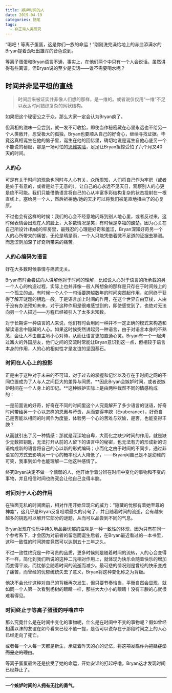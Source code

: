 ```yaml
---
title: 嫉妒时间的人
date: 2019-04-19
categories: 随笔
tags:
  - 非正常人类研究
---
```


“喝吧！等离子蛋蛋，这是你们一族的命运！”刚刚洗完澡给地上的赤皿添满水的Bryan提着劲吐出雄浑的音色说到。

等离子蛋蛋和Bryan语言不通，事实上，在他们两个中只有一个人会说话。虽然讲得有些离谱，但Bryan说的至少是实话——谁不需要喝水呢？

<!--more-->

## 时间并非是平坦的直线

> 时间后来被证实并非像人们想的那样，是一维的。或者说仅仅用“一维”不足以表达时间错综复杂的网状结构。

如果把这个秘密公之于众，那么大家一定会认为Bryan疯了。

但真相的滋味一旦尝到，就一发不可收拾，即使当作秘密藏在心里永远也不给另一个人类敞开，忍受极大的孤独，Bryan也要顺从自己的好奇心，继续寻找证据。毕竟这真相诞生在他的脑子里，诞生在他的回忆里，确切地说是诞生自他心底另一个不能说的秘密，那是一场可怕的[思维实验](<https://blog.thrimbda.com/2018/08/13/Sleeping%20to%20dream/>)，足足让Bryan担惊受怕了六个月又40天的时间。

### 人的心

可是有关于时间的现象也同时与人心有关，众所周知，人们将自己作为牢房（或者是处于有意的，或者是处于无意的），让自己的心永远不见天日，观察别人的心更是绝不可能。我们只能借助语言将自己的心从丰富多彩结构复杂的状态投射在一根直线上，塞给另一个人，然后祈祷他/她的天才可以将我们被笔直地扭曲了的心复原。

不过也会有这样的时候：我们的心会不经意地闪烁到别人地心里，或者反过来，这时候表情会出现在人的脸上，大多数情况是笑，有时候是幸福的酸楚。因为心关在自己所设计/构成的牢房里，最残忍的心理是好奇和羞涩，Bryan深知好奇另一个人的心所带来的痛苦，无论是晴是雨，一个人只能凭借着微不足道的证据去猜测。而羞涩则加深了好奇所带来的痛苦。

### 人的心编码为语言

好在大多数时候事情与痛苦无关。

Bryan有时会尝试向人讲解他对于时间的理解，比如说人心对于语言的所承载的另一个人心的构造过程，实际上也并非像一般人所想象的那样是只存在于时间线上的一个孤立的点。有时候一个人个一句话要跨越数年的时间突然起作用，如同终于获得了解开谜题的钥匙一般。于是语言加上时间的作用，在这个世界自由穿梭，人由于没有办法预知未来，对于这种作用是很难感觉到的，即使感觉到了，也绝对无法向另一个人描述——方程已经被引入了太多未知数。

对于长期讲一种语言的人来说，他们有时会用同一种并不一定正确的模式来构造和解读语言中隐藏的人心。如果这时候突然讲起另一种语言，由于对语言本身的不熟悉，会让人不由自主地小心对待，从而让语言更加直通心灵。Bryan有一个一起烤过篝火的外国朋友，他们之间的交流时常能让Bryan意识到这一点，但相较于语言本身的作用，人的心的相似性才是友谊的坚固基石。

### 时间在人心上的投影

正是由于这种对于未来的不可知，对于过去的掌握和记忆以及存在于时间之网的不同位置成为了人与人之间巨大的差异与同质。**因此Bryan会嫉妒时间，或者说嫉妒时间在一个人身上的印记。**这种嫉妒实际上是由两种截然不同的情感构成的：

一是前面说的好奇，好奇在不同的时间里这个人究竟解开了多少语言的谜语，好奇时间带给另一个心以怎样的恩惠与苛责，从而变得丰腴（Exuberance），好奇自己是否能以相同的时间作为度量，体验另一个心的苦难与欢愉，是否，也能变得丰腴？

从而就引出了另一种情感：那就是深深地自卑，大而化之缺少时间的作用，就是缺少无数把钥匙，无法打开从前的人留下的语言中的秘密，也无法有力的形成新的词语构成新的语言将自己的心以新的形式编码；小而化之由于时间的不同步，通过非语言的方式去影响另一个心的概率也大大降低了，——Bryan问自己是不是幼稚的可笑，我事到如今也能理解一二他这种感情了。

终究Bryan决定不做一个懦弱的人，他开始学着分辨在时间中变化的事物和不变的事物，并且相信时间也终究会让他自己变得丰腴。

### 时间对于人心的作用

在铁面无私的时间面前，相对作用开始显现它的威力：”隐藏的忧郁有着她至尊的神龛“，这几乎是Bryan反复咀嚼最久的诗句了，并且随着时间的流逝，会有越来越多的钥匙可以解开它部分的谜题，从而可以品尝到不同的气息。

Bryan发现在快乐中持久地品尝忧郁的滋味是一种一致性的体现，因为只有在同一个参考系下，才会因为对前者的留恋而诞生后者，在Bryan最近看过的一本书里，这种一致性的时间跨度竟然可以达到五十三年之久。

不过一致性终究是一种可贵的品质，更多时候则是随着时间的流转，人的心会变得不一样，简化到我们所说的这种二元相对作用上，就体现为快乐会随着快乐的增加而变得平淡，而忧郁会随着时间的流逝而减少。最可悲的情况则是曾经的快乐变成了痛苦，而曾经的忧郁统统失去了意义，Bryan将这种变化称之为背叛。

他决不会允许这种对自己的背叛再次发生，但只要节奏恰当，平衡自然会显现，就如同一个人第一次看到杨树的眼睛一样，那些大大小小的眼睛！没有丰腴的心就很难看得见。

### 时间终止于等离子蛋蛋的呼噜声中

那么究竟什么是在时间中变化的事物呢，什么是在时间中不变的事物呢？假如曾经相濡以沫的友谊在如今看来已经不值一提，是否可以说存在于那段时间之上的人心已经走向了死亡。

或者每一个人每一天都是新生，承载着昨天的心的记忆，~~将这项发现作为拖延症堂而皇之的理由~~。

等离子蛋蛋最终还是接受了她的命运，开始安详的打起呼噜，Bryan这才发现时间已经静止了。

***

**一个嫉妒时间的人拥有无比的勇气。**